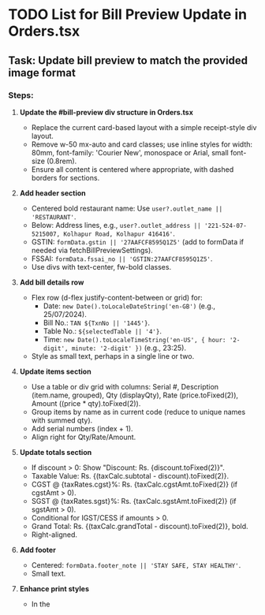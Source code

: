 # TODO List for Bill Preview Update in Orders.tsx

## Task: Update bill preview to match the provided image format

### Steps:

1. **Update the #bill-preview div structure in Orders.tsx**  
   - Replace the current card-based layout with a simple receipt-style div layout.  
   - Remove w-50 mx-auto and card classes; use inline styles for width: 80mm, font-family: 'Courier New', monospace or Arial, small font-size (0.8rem).  
   - Ensure all content is centered where appropriate, with dashed borders for sections.

2. **Add header section**  
   - Centered bold restaurant name: Use `user?.outlet_name || 'RESTAURANT'`.  
   - Below: Address lines, e.g., `user?.outlet_address || '221-524-07-5215007, Kolhapur Road, Kolhapur 416416'`.  
   - GSTIN: `formData.gstin || '27AAFCF8595Q1Z5'` (add to formData if needed via fetchBillPreviewSettings).  
   - FSSAI: `formData.fssai_no || 'GSTIN:27AAFCF8595Q1Z5'`.  
   - Use divs with text-center, fw-bold classes.

3. **Add bill details row**  
   - Flex row (d-flex justify-content-between or grid) for:  
     - Date: `new Date().toLocaleDateString('en-GB')` (e.g., 25/07/2024).  
     - Bill No.: `TAN ${TxnNo || '1445'}`.  
     - Table No.: `${selectedTable || '4'}`.  
     - Time: `new Date().toLocaleTimeString('en-US', { hour: '2-digit', minute: '2-digit' })` (e.g., 23:25).  
   - Style as small text, perhaps in a single line or two.

4. **Update items section**  
   - Use a table or div grid with columns: Serial #, Description (item.name, grouped), Qty (displayQty), Rate (price.toFixed(2)), Amount ((price * qty).toFixed(2)).  
   - Group items by name as in current code (reduce to unique names with summed qty).  
   - Add serial numbers (index + 1).  
   - Align right for Qty/Rate/Amount.

5. **Update totals section**  
   - If discount > 0: Show "Discount: Rs. {discount.toFixed(2)}".  
   - Taxable Value: Rs. {(taxCalc.subtotal - discount).toFixed(2)}.  
   - CGST @ {taxRates.cgst}%: Rs. {taxCalc.cgstAmt.toFixed(2)} (if cgstAmt > 0).  
   - SGST @ {taxRates.sgst}%: Rs. {taxCalc.sgstAmt.toFixed(2)} (if sgstAmt > 0).  
   - Conditional for IGST/CESS if amounts > 0.  
   - Grand Total: Rs. {(taxCalc.grandTotal - discount).toFixed(2)}, bold.  
   - Right-aligned.

6. **Add footer**  
   - Centered: `formData.footer_note || 'STAY SAFE, STAY HEALTHY'`.  
   - Small text.

7. **Enhance print styles**  
   - In the <style> tag, add @media print rules: body { margin: 0; width: 80mm; font-size: 10pt; } .bill-preview { width: 80mm; }.  
   - Hide unnecessary elements, ensure black text.

### Status
- [x] Step 1: Update structure
- [x] Step 2: Header
- [x] Step 3: Bill details
- [x] Step 4: Items
- [x] Step 5: Totals
- [x] Step 6: Footer
- [x] Step 7: Print styles
- [ ] Test: Run app, add items, print bill to verify match.

## Previous Tasks
(Existing content from TODO.md if any - append new task above)
